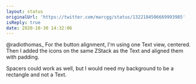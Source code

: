 ```yaml
---
layout: status
originalUrl: 'https://twitter.com/marcgg/status/1322184506669993985'
isReply: true
date: 2020-10-30 14:32:06
---
```


@radiothomas_ For the button alignment, I'm using one Text view, centered. Then I added the icons on the same ZStack as the Text and aligned them with padding.

Spacers could work as well, but I would need my background to be a rectangle and not a Text.
